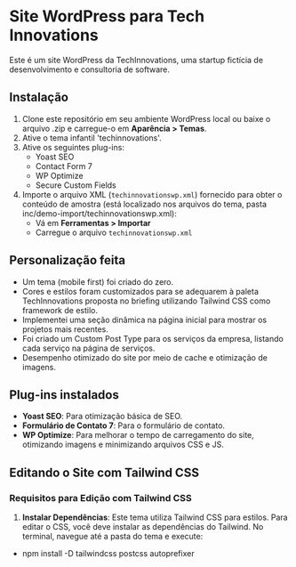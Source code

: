# Site WordPress para Tech Innovations 

Este é um site WordPress da TechInnovations, uma startup fictícia de desenvolvimento e consultoria de software.

## Instalação

1. Clone este repositório em seu ambiente WordPress local ou baixe o arquivo .zip e carregue-o em **Aparência > Temas**.
2. Ative o tema infantil 'techinnovations'.
3. Ative os seguintes plug-ins:
   - Yoast SEO
   - Contact Form 7
   - WP Optimize
   - Secure Custom Fields
4. Importe o arquivo XML (`techinnovationswp.xml`) fornecido para obter o conteúdo de amostra (está localizado nos arquivos do tema, pasta inc/demo-import/techinnovationswp.xml):
   - Vá em **Ferramentas > Importar**
   - Carregue o arquivo `techinnovationswp.xml`


## Personalização feita

- Um tema (mobile first) foi criado do zero.
- Cores e estilos foram customizados para se adequarem à paleta TechInnovations proposta no briefing utilizando Tailwind CSS como framework de estilo.
- Implementei uma seção dinâmica na página inicial para mostrar os projetos mais recentes.
- Foi criado um Custom Post Type para os serviços da empresa, listando cada serviço na página de serviços.
- Desempenho otimizado do site por meio de cache e otimização de imagens.

## Plug-ins instalados

- **Yoast SEO**: Para otimização básica de SEO.
- **Formulário de Contato 7**: Para o formulário de contato.
- **WP Optimize**: Para melhorar o tempo de carregamento do site, otimizando imagens e minimizando arquivos CSS e JS.

## Editando o Site com Tailwind CSS

### Requisitos para Edição com Tailwind CSS

1. **Instalar Dependências**: Este tema utiliza Tailwind CSS para estilos. Para editar o CSS, você deve instalar as dependências do Tailwind. No terminal, navegue até a pasta do tema e execute:
- npm install -D tailwindcss postcss autoprefixer
